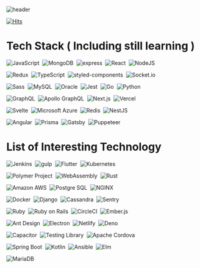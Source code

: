 ![header](https://capsule-render.vercel.app/api?type=rect&color=gradient&height=300&section=header&text=SynCROSS&fontSize=90)

[![Hits](https://hits.seeyoufarm.com/api/count/incr/badge.svg?url=https%3A%2F%2Fgithub.com%2FSynCROSS&count_bg=%2324292E&title_bg=%2324292E&icon=github.svg&icon_color=%23FFFFFF&title=Watch&edge_flat=true)](https://hits.seeyoufarm.com)

# Tech Stack ( Including still learning )

<img
  src="https://img.shields.io/badge/JavaScript-F7DF1E?style=for-the-badge&logo=Javascript&logoColor=white"
  alt="JavaScript"
/>&nbsp;
<img
  src="https://img.shields.io/badge/MongoDB-47A248?style=for-the-badge&logo=MongoDB&logoColor=white"
  alt="MongoDB"
/>&nbsp;
<img
  src="https://img.shields.io/badge/express-ffffff?style=for-the-badge&logo=express&logoColor=black"
  alt="express"
/>&nbsp;
<img
  src="https://img.shields.io/badge/React-61DAFB?style=for-the-badge&logo=React&logoColor=white"
  alt="React"
/>&nbsp;
<img
  src="https://img.shields.io/badge/NodeJS-339933?style=for-the-badge&logo=Node.js&logoColor=white"
  alt="NodeJS"
/>&nbsp;

<img
  src="https://img.shields.io/badge/Redux-764ABC?style=for-the-badge&logo=Redux&logoColor=white"
  alt="Redux"
/>&nbsp;
<img
  src="https://img.shields.io/badge/TypeScript-007ACC?style=for-the-badge&logo=TypeScript&logoColor=white"
  alt="TypeScript"
/>&nbsp;
<img
  src="https://img.shields.io/badge/styled--components-DB7093?style=for-the-badge&logo=styled-components&logoColor=white"
  alt="styled-components"
/>&nbsp;
<img
  src="https://img.shields.io/badge/Socket.io-010101?style=for-the-badge&logo=Socket.io&logoColor=white"
  alt="Socket.io"
/>&nbsp;

<img
  src="https://img.shields.io/badge/Sass-CC6699?style=for-the-badge&logo=Sass&logoColor=white"
  alt="Sass"
/>&nbsp;
<img
  src="https://img.shields.io/badge/MySQL-4479A1?style=for-the-badge&logo=MySQL&logoColor=white"
  alt="MySQL"
/>&nbsp;
<img
  src="https://img.shields.io/badge/Oracle-F80000?style=for-the-badge&logo=Oracle&logoColor=white"
  alt="Oracle"
/>&nbsp;
<img
  src="https://img.shields.io/badge/Jest-C21325?style=for-the-badge&logo=Jest&logoColor=white"
  alt="Jest"
/>&nbsp;
<img
  src="https://img.shields.io/badge/Go-00ADD8?style=for-the-badge&logo=Go&logoColor=white"
  alt="Go"
/>&nbsp;
<img
  src="https://img.shields.io/badge/Python-3776AB?style=for-the-badge&logo=Python&logoColor=white"
  alt="Python"
/>&nbsp;

<img
  src="https://img.shields.io/badge/GraphQL-E10098?style=for-the-badge&logo=GraphQL&logoColor=white"
  alt="GraphQL"
/>&nbsp;
<img
  src="https://img.shields.io/badge/Apollo%20GraphQL-311C87?style=for-the-badge&logo=Apollo%20GraphQL&logoColor=white"
  alt="Apollo GraphQL"
/>&nbsp;
<img
  src="https://img.shields.io/badge/Next.js-000000?style=for-the-badge&logo=Next.js&logoColor=white"
  alt="Next.js"
/>&nbsp;
<img
  src="https://img.shields.io/badge/Vercel-000000?style=for-the-badge&logo=Vercel&logoColor=white"
  alt="Vercel"
/>&nbsp;

<img
  src="https://img.shields.io/badge/Svelte-FF3E00?style=for-the-badge&logo=Svelte&logoColor=white"
  alt="Svelte"
/>&nbsp;
<img
  src="https://img.shields.io/badge/Microsoft%20Azure-0089D6?style=for-the-badge&logo=Microsoft%20Azure&logoColor=white"
  alt="Microsoft Azure"
/>&nbsp;
<img
  src="https://img.shields.io/badge/Redis-DC382D?style=for-the-badge&logo=Redis&logoColor=white"
  alt="Redis"
/>&nbsp;
<img
  src="https://img.shields.io/badge/NestJS-E0234E?style=for-the-badge&logo=NestJS&logoColor=white"
  alt="NestJS"
/>&nbsp;

<img
  src="https://img.shields.io/badge/Angular-DD0031?style=for-the-badge&logo=Angular&logoColor=white"
  alt="Angular"
/>&nbsp;
<img
  src="https://img.shields.io/badge/Prisma-2D3748?style=for-the-badge&logo=Prisma&logoColor=white"
  alt="Prisma"
/>&nbsp;
<img
  src="https://img.shields.io/badge/Gatsby-663399?style=for-the-badge&logo=Gatsby&logoColor=white"
  alt="Gatsby"
/>&nbsp;
<img
  src="https://img.shields.io/badge/puppeteer-40B5A4?style=for-the-badge&logo=Puppeteer&logoColor=white"
  alt="Puppeteer"
/>&nbsp;

# List of Interesting Technology

<img
  src="https://img.shields.io/badge/Jenkins-D24939?style=for-the-badge&logo=Jenkins&logoColor=white"
  alt="Jenkins"
/>&nbsp;
<img
  src="https://img.shields.io/badge/gulp-CF4647?style=for-the-badge&logo=gulp&logoColor=white"
  alt="gulp"
/>&nbsp;
<img
  src="https://img.shields.io/badge/Flutter-02569B?style=for-the-badge&logo=Flutter&logoColor=white"
  alt="Flutter"
/>&nbsp;
<img
  src="https://img.shields.io/badge/Kubernetes-326CE5?style=for-the-badge&logo=Kubernetes&logoColor=white"
  alt="Kubernetes"
/>&nbsp;

<img
  src="https://img.shields.io/badge/Polymer%20Project-FF4470?style=for-the-badge&logo=Polymer%20Project&logoColor=white"
  alt="Polymer Project"
/>&nbsp;
<img
  src="https://img.shields.io/badge/WebAssembly-654FF0?style=for-the-badge&logo=WebAssembly&logoColor=white"
  alt="WebAssembly"
/>&nbsp;
<img
  src="https://img.shields.io/badge/Rust-000000?style=for-the-badge&logo=Rust&logoColor=white"
  alt="Rust"
/>&nbsp;

<img
  src="https://img.shields.io/badge/Amazon%20AWS-232F3E?style=for-the-badge&logo=NestJS&logoColor=white"
  alt="Amazon AWS"
/>&nbsp;
<img
  src="https://img.shields.io/badge/Postgre%20SQL-336791?style=for-the-badge&logo=PostgreSQL&logoColor=white"
  alt="Postgre SQL"
/>&nbsp;
<img
  src="https://img.shields.io/badge/NGINX-269539?style=for-the-badge&logo=NGINX&logoColor=white"
  alt="NGINX"
/>&nbsp;

<img
  src="https://img.shields.io/badge/Docker-2496ED?style=for-the-badge&logo=Docker&logoColor=white"
  alt="Docker"
/>&nbsp;
<img
  src="https://img.shields.io/badge/Django-092E20?style=for-the-badge&logo=Django&logoColor=white"
  alt="Django"
/>&nbsp;
<img
  src="https://img.shields.io/badge/Cassandra-1287B1?style=for-the-badge&logo=Apache%20Cassandra&logoColor=white"
  alt="Cassandra"
/>&nbsp;
<img
  src="https://img.shields.io/badge/Sentry-FB4226?style=for-the-badge&logo=Sentry&logoColor=white"
  alt="Sentry"
/>&nbsp;

<img
  src="https://img.shields.io/badge/Ruby-CC342D?style=for-the-badge&logo=Ruby&logoColor=white"
  alt="Ruby"
/>&nbsp;
<img
  src="https://img.shields.io/badge/Ruby%20on%20Rails-CC342D?style=for-the-badge&logo=Ruby%20on%20Rails&logoColor=white"
  alt="Ruby on Rails"
/>&nbsp;
<img
  src="https://img.shields.io/badge/CircleCI-343434?style=for-the-badge&logo=CircleCI&logoColor=white"
  alt="CircleCI"
/>&nbsp;
<img
  src="https://img.shields.io/badge/Ember.js-E04E39?style=for-the-badge&logo=Ember.js&logoColor=white"
  alt="Ember.js"
/>&nbsp;

<img
  src="https://img.shields.io/badge/Ant%20Design.js-E04E39?style=for-the-badge&logo=Ant%20Design&logoColor=white"
  alt="Ant Design"
/>&nbsp;
<img
  src="https://img.shields.io/badge/Electron-47848F?style=for-the-badge&logo=Electron&logoColor=white"
  alt="Electron"
/>&nbsp;
<img
  src="https://img.shields.io/badge/Netlify-00C7B7?style=for-the-badge&logo=Netlify&logoColor=white"
  alt="Netlify"
/>&nbsp;
<img
  src="https://img.shields.io/badge/Deno-000000?style=for-the-badge&logo=Deno&logoColor=white"
  alt="Deno"
/>&nbsp;

<img
  src="https://img.shields.io/badge/Capacitor-119EFF?style=for-the-badge&logo=Capacitor&logoColor=white"
  alt="Capacitor"
/>&nbsp;
<img
  src="https://img.shields.io/badge/Testing%20Library-E33332?style=for-the-badge&logo=Testing%20Library&logoColor=white"
  alt="Testing Library"
/>&nbsp;
<img
src="https://img.shields.io/badge/Apache%20Cordova-000000?style=for-the-badge&logo=Apache%20Cordova&logoColor=E8E8E8"
alt="Apache Cordova"
/>&nbsp;

<img
src="https://img.shields.io/badge/spring%20boot-6DB33F?style=for-the-badge&logo=spring%20boot&logoColor=white"
alt="Spring Boot"
/>&nbsp;
<img
src="https://img.shields.io/badge/Kotlin-0095D5?style=for-the-badge&logo=kotlin&logoColor=white"
alt="Kotlin"
/>&nbsp;
<img
src="https://img.shields.io/badge/Ansible-EE0000?style=for-the-badge&logo=Ansible&logoColor=white"
alt="Ansible"
/>&nbsp;
<img
src="https://img.shields.io/badge/Elm-1293D8?style=for-the-badge&logo=Elm&logoColor=white"
alt="Elm"
/>&nbsp;

<img
  src="https://img.shields.io/badge/MariaDB-003545?style=for-the-badge&logo=MariaDB&logoColor=white"
  alt="MariaDB"
/>&nbsp;
